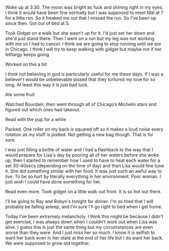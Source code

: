 Woke up at 3:30. The moon was bright as fuck and shining right in my eyes. I think it would have been fine normally but I was supposed to meet Mal at 7 for a little run. So it freaked me out that I missed the run. So I've been up since then. Got out of bed at 5.

Took Gidget on a walk but she wasn’t up for it. I'd just set her down and she'd just stand there. Then I went on a run but my leg was not working with me so I had to cancel. I think we are going to stop running until we are in Chicago. I think I will try to keep walking with gidget but maybe not if her lethargy keeps going

Worked on this a bit

I think not believing in god is particularly useful for me these days. If I was a believer I would be unbelievable pissed that they tortured my love for so long. At least this way it is just bad luck.

Ate some fruit

Watched Bourdain, then went through all of Chicago’s Michelin stars and figured out which ones had takeout.

Read with the pup for a while

Packed. One roller on my back is squared off so it makes a loud noise every rotation as my stuff is jostled. Not getting a new bag though. That is for sure.

I was just filling a bottle of water and I had a flashback to the way that I would prepare for Lisa's day by pouring all of her waters before she woke up, then I started to remember how I used to have to heat each water for a set 30-40secs (depending on the time of day) and then Lisa would fine tune it. She did something similar with her food. It was just such an awful way to live. To be so hurt by literally everything in her environment. Poor woman. I just wish I could have done something for her.

Read even more. Took gidget on a little walk out front. It is so hot out there. 

I'll be going to Ray and Robyn's tonight for dinner. I'm so tired that I will probably be falling asleep, and I'm sure I'll go right to bed when I get home. 

Today I've been extremely melancholy. I think this might be because I didn't get exercise, I was always down when I couldn't work out when Lisa was alive. I guess this is just the same thing but my circumstances are even worse than they were. And I just miss her so much. I know it is selfish to want her back even in her state at the end of her life but I do want her back. We were supposed to grow old together.  